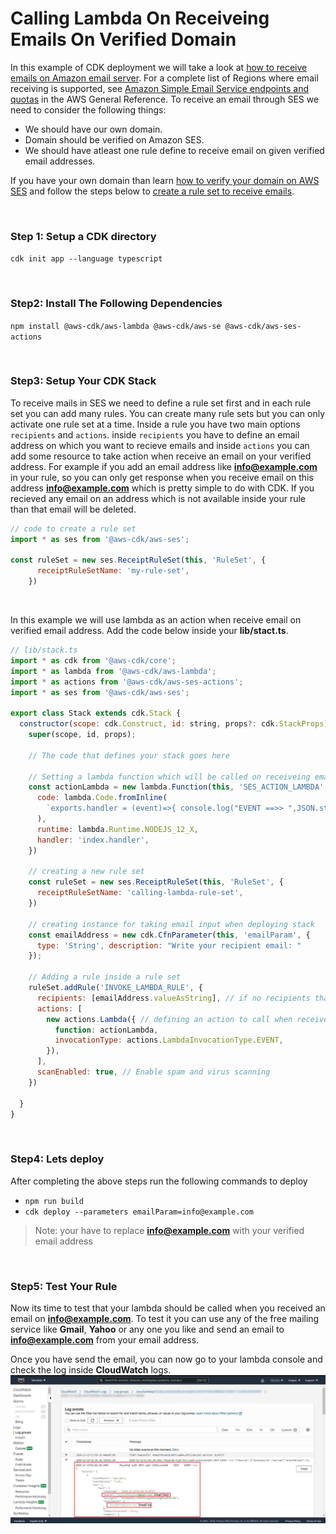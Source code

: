 # Calling Lambda On Receiveing Emails On Verified Domain

In this example of CDK deployment we will take a look at [how to receive emails on Amazon email server](https://www.youtube.com/watch?v=2fWj3EKYalg&feature=youtu.be&t=735). For a complete list of Regions where email receiving is supported, see [Amazon Simple Email Service endpoints and quotas](https://docs.aws.amazon.com/general/latest/gr/ses.html) in the AWS General Reference. To receive an email through SES we need to consider the following things:

- We should have our own domain.
- Domain should be verified on Amazon SES.
- We should have atleast one rule define to receive email on given verified email addresses.

If you have your own domain than learn [how to verify your domain on AWS SES](https://www.youtube.com/watch?v=j8izLCTBIwg) and follow the steps below to [create a rule set to receive emails](https://youtu.be/nxXIpPZzMd0).

<br>

### Step 1: Setup a CDK directory
`cdk init app --language typescript`

<br>

### Step2: Install The Following Dependencies
`npm install @aws-cdk/aws-lambda @aws-cdk/aws-se @aws-cdk/aws-ses-actions`

<br>

### Step3: Setup Your CDK Stack
To receive mails in SES we need to define a rule set first and in each rule set you can add many rules. You can create many rule sets but you can only activate one rule set at a time. Inside a rule you have two main options `recipients` and `actions`. inside `recipients` you have to define an email address on which you want to recieve emails and inside `actions` you can add some resource to take action when receive an email on your verified address. For example if you add an email address like **info@example.com** in your rule, so you can only get response when you receive email on this address **info@example.com** which is pretty simple to do with CDK. If you recieved any email on an address which is not available inside your rule than that email will be deleted.

```javascript  
// code to create a rule set
import * as ses from '@aws-cdk/aws-ses';

const ruleSet = new ses.ReceiptRuleSet(this, 'RuleSet', {
      receiptRuleSetName: 'my-rule-set',
    })
```

<br>

In this example we will use lambda as an action when receive email on verified email address. Add the code below inside your **lib/stact.ts**.

```javascript
// lib/stack.ts
import * as cdk from '@aws-cdk/core';
import * as lambda from '@aws-cdk/aws-lambda';
import * as actions from '@aws-cdk/aws-ses-actions';
import * as ses from '@aws-cdk/aws-ses';

export class Stack extends cdk.Stack {
  constructor(scope: cdk.Construct, id: string, props?: cdk.StackProps) {
    super(scope, id, props);

    // The code that defines your stack goes here

    // Setting a lambda function which will be called on receiveing email
    const actionLambda = new lambda.Function(this, 'SES_ACTION_LAMBDA', {
      code: lambda.Code.fromInline(
        `exports.handler = (event)=>{ console.log("EVENT ==>> ",JSON.stringify(event)) }`
      ),
      runtime: lambda.Runtime.NODEJS_12_X,
      handler: 'index.handler',
    })

    // creating a new rule set
    const ruleSet = new ses.ReceiptRuleSet(this, 'RuleSet', {
      receiptRuleSetName: 'calling-lambda-rule-set',
    })

    // creating instance for taking email input when deploying stack
    const emailAddress = new cdk.CfnParameter(this, 'emailParam', {
      type: 'String', description: "Write your recipient email: "
    });

    // Adding a rule inside a rule set
    ruleSet.addRule('INVOKE_LAMBDA_RULE', {
      recipients: [emailAddress.valueAsString], // if no recipients than the action will be called on any incoming mail addresses of verified domains
      actions: [
        new actions.Lambda({ // defining an action to call when receive email on given recipients
          function: actionLambda,
          invocationType: actions.LambdaInvocationType.EVENT,
        }),
      ],
      scanEnabled: true, // Enable spam and virus scanning
    })

  }
}

```

<br>

### Step4: Lets deploy
After completing the above steps run the following commands to deploy
- `npm run build`
- `cdk deploy --parameters emailParam=info@example.com`
> Note: your have to replace **info@example.com** with your verified email address

<br>

### Step5: Test Your Rule
Now its time to test that your lambda should be called when you received an email on **info@example.com**. To test it you can use any of the free mailing service like **Gmail**, **Yahoo** or any one you like and send an email to **info@example.com** from your email address. 

Once you have send the email, you can now go to your lambda console and check the log inside **CloudWatch** logs.
![](images/img1.jpg)
